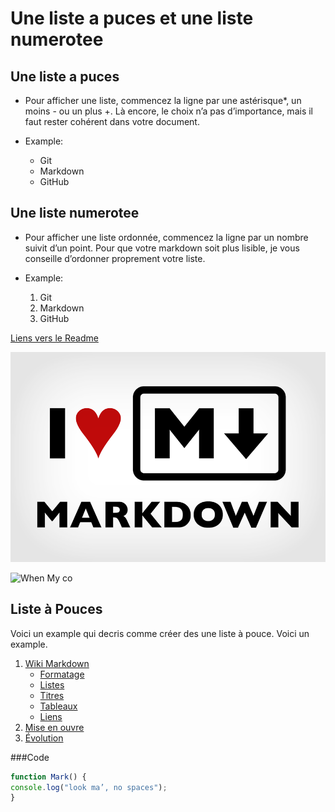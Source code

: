 # Une liste a puces et une liste numerotee

## Une liste a puces

* Pour afficher une liste, commencez la ligne par une astérisque*, un moins - ou un plus +. Là encore, le choix n’a pas d’importance, mais il faut rester cohérent dans votre document.

* Example:
  * Git
  * Markdown
  * GitHub

## Une liste numerotee

* Pour afficher une liste ordonnée, commencez la ligne par un nombre suivit d’un point. Pour que votre markdown soit plus lisible, je vous conseille d’ordonner proprement votre liste.

* Example:
  1. Git
  2. Markdown
  3. GitHub


[Liens vers le Readme](https://github.com/ludovichaute/exercice-markdown)

![image du markDown](markdown.png)

![When My co](https://media.giphy.com/media/349qKnoIBHK1i/giphy.gif)

## Liste à Pouces
Voici un example qui decris comme créer des une liste à pouce. Voici un example.

1. [Wiki Markdown](https://fr.wikipedia.org/wiki/Markdown)
     * [Formatage](https://fr.wikipedia.org/wiki/Markdown#Formatage)
     * [Listes](https://fr.wikipedia.org/wiki/Markdown#Listes)
     * [Titres](https://fr.wikipedia.org/wiki/Markdown#Titres)
     *  [Tableaux](https://fr.wikipedia.org/wiki/Markdown#Tableaux)
     *  [Liens](https://fr.wikipedia.org/wiki/Markdown#Liens)
2. [Mise en ouvre](https://fr.wikipedia.org/wiki/Markdown#Mises_en_%C5%93uvre)
3. [Évolution](https://fr.wikipedia.org/wiki/Markdown#%C3%89volutions)

###Code

```javascript
function Mark() {
console.log("look ma’, no spaces");
}
```
